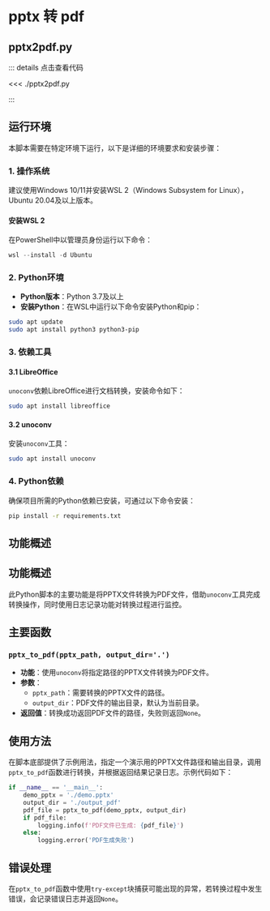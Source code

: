 # pptx 转 pdf

## pptx2pdf.py

::: details 点击查看代码

<<< ./pptx2pdf.py

:::

## 运行环境
本脚本需要在特定环境下运行，以下是详细的环境要求和安装步骤：

### 1. 操作系统
建议使用Windows 10/11并安装WSL 2（Windows Subsystem for Linux），Ubuntu 20.04及以上版本。

#### 安装WSL 2
在PowerShell中以管理员身份运行以下命令：
```powershell
wsl --install -d Ubuntu
```

### 2. Python环境
- **Python版本**：Python 3.7及以上
- **安装Python**：在WSL中运行以下命令安装Python和pip：
```bash
sudo apt update
sudo apt install python3 python3-pip
```

### 3. 依赖工具
#### 3.1 LibreOffice
`unoconv`依赖LibreOffice进行文档转换，安装命令如下：
```bash
sudo apt install libreoffice
```

#### 3.2 unoconv
安装`unoconv`工具：
```bash
sudo apt install unoconv
```

### 4. Python依赖
确保项目所需的Python依赖已安装，可通过以下命令安装：
```bash
pip install -r requirements.txt
```

## 功能概述

## 功能概述
此Python脚本的主要功能是将PPTX文件转换为PDF文件，借助`unoconv`工具完成转换操作，同时使用日志记录功能对转换过程进行监控。

## 主要函数
### `pptx_to_pdf(pptx_path, output_dir='.')`
- **功能**：使用`unoconv`将指定路径的PPTX文件转换为PDF文件。
- **参数**：
  - `pptx_path`：需要转换的PPTX文件的路径。
  - `output_dir`：PDF文件的输出目录，默认为当前目录。
- **返回值**：转换成功返回PDF文件的路径，失败则返回`None`。

## 使用方法
在脚本底部提供了示例用法，指定一个演示用的PPTX文件路径和输出目录，调用`pptx_to_pdf`函数进行转换，并根据返回结果记录日志。示例代码如下：
```python
if __name__ == '__main__':
    demo_pptx = './demo.pptx'
    output_dir = './output_pdf'
    pdf_file = pptx_to_pdf(demo_pptx, output_dir)
    if pdf_file:
        logging.info(f'PDF文件已生成: {pdf_file}')
    else:
        logging.error('PDF生成失败')
```

## 错误处理
在`pptx_to_pdf`函数中使用`try-except`块捕获可能出现的异常，若转换过程中发生错误，会记录错误日志并返回`None`。